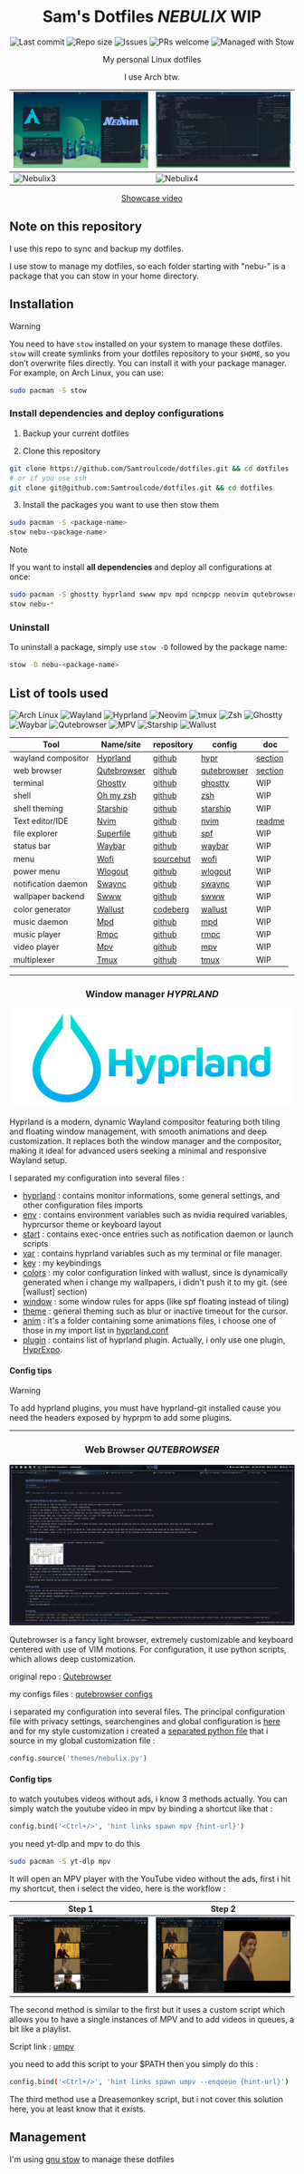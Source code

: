 <div align = center>

# Sam's Dotfiles **_NEBULIX_** WIP

![Last commit](https://img.shields.io/github/last-commit/Samtroulcode/dotfiles?style=flat-square)
![Repo size](https://img.shields.io/github/repo-size/Samtroulcode/dotfiles?style=flat-square)
![Issues](https://img.shields.io/github/issues/Samtroulcode/dotfiles?style=flat-square)
![PRs welcome](https://img.shields.io/badge/PRs-welcome-brightgreen?style=flat-square)
![Managed with Stow](https://img.shields.io/badge/managed%20with-gnu%20stow-informational?style=flat-square)

My personal Linux dotfiles

I use Arch btw.

| ![Nebulix1](./assets/Readme/nebulix1.png) | ![Nebulix2](./assets/Readme/nebulix2.png) |
| ----------------------------------------- | ----------------------------------------- |
| ![Nebulix3](./assets/Readme/nebulix3.png) | ![Nebulix4](./assets/Readme/nebulix4.png) |

[Showcase video](https://files.catbox.moe/kbrmnl.mp4)

</div>

## Note on this repository

I use this repo to sync and backup my dotfiles.

I use stow to manage my dotfiles, so each folder starting with "nebu-" is a package that you can stow in your home directory.

## Installation

> [!WARNING]
> You need to have `stow` installed on your system to manage these dotfiles. `stow` will create symlinks from your dotfiles repository to your `$HOME`, so you don’t overwrite files directly.
> You can install it with your package manager. For example, on Arch Linux, you can use:

```bash
sudo pacman -S stow
```

### Install dependencies and deploy configurations

1. Backup your current dotfiles

2. Clone this repository

```bash
git clone https://github.com/Samtroulcode/dotfiles.git && cd dotfiles
# or if you use ssh
git clone git@github.com:Samtroulcode/dotfiles.git && cd dotfiles
```

3. Install the packages you want to use then stow them

```bash
sudo pacman -S <package-name>
stow nebu-<package-name>
```

> [!NOTE]
> If you want to install **all dependencies** and deploy all configurations at once:

```bash
sudo pacman -S ghostty hyprland swww mpv mpd ncmpcpp neovim qutebrowser tmux starship swaync superfile waybar wlogout wofi zsh btop
stow nebu-*
```

### Uninstall

To uninstall a package, simply use `stow -D` followed by the package name:

```bash
stow -D nebu-<package-name>
```

## List of tools used

![Arch Linux](https://img.shields.io/badge/Arch_Linux-1793D1?logo=archlinux&logoColor=white&style=flat-square)
![Wayland](https://img.shields.io/badge/Wayland-34BE5B?logo=wayland&logoColor=white&style=flat-square)
![Hyprland](https://img.shields.io/badge/Hyprland-24273A?style=flat-square)
![Neovim](https://img.shields.io/badge/Neovim-57A143?logo=neovim&logoColor=white&style=flat-square)
![tmux](https://img.shields.io/badge/tmux-1BB91F?logo=tmux&logoColor=white&style=flat-square)
![Zsh](https://img.shields.io/badge/Zsh-FFD500?logo=gnubash&logoColor=black&style=flat-square)
![Ghostty](https://img.shields.io/badge/Ghostty-000000?style=flat-square)
![Waybar](https://img.shields.io/badge/Waybar-303446?style=flat-square)
![Qutebrowser](https://img.shields.io/badge/Qutebrowser-1E9F75?style=flat-square)
![MPV](https://img.shields.io/badge/MPV-000000?style=flat-square)
![Starship](https://img.shields.io/badge/Starship-DD0B78?style=flat-square)
![Wallust](https://img.shields.io/badge/Wallust-6C77BB?style=flat-square)

<div align = center>

| Tool                | Name/site                                                      | repository                                                     | config                                                | doc                                          |
| ------------------- | -------------------------------------------------------------- | -------------------------------------------------------------- | ----------------------------------------------------- | -------------------------------------------- |
| wayland compositor  | [Hyprland](https://hypr.land/)                                 | [github](https://github.com/hyprwm/Hyprland)                   | [hypr](./nebu-hyprland/.config/hypr)                  | [section](#hyprland)                         |
| web browser         | [Qutebrowser](https://www.qutebrowser.org/)                    | [github](https://github.com/qutebrowser/qutebrowser)           | [qutebrowser](./nebu-qutebrowser/.config/qutebrowser) | [section](#web-browser-qutebrowser)          |
| terminal            | [Ghostty](https://ghostty.org/)                                | [github](https://github.com/ghostty-org/ghostty)               | [ghostty](./nebu-ghostty/.config/ghostty/)            | WIP                                          |
| shell               | [Oh my zsh](https://ohmyz.sh/)                                 | [github](https://github.com/ohmyzsh/ohmyzsh)                   | [zsh](./nebu-zsh/)                                    | WIP                                          |
| shell theming       | [Starship](https://starship.rs/)                               | [github](https://github.com/starship/starship)                 | [starship](./nebu-starship/.config/starship.toml)     | WIP                                          |
| Text editor/IDE     | [Nvim](https://neovim.io/)                                     | [github](https://github.com/neovim/neovim)                     | [nvim](./nebu-nvim/.config/nvim)                      | [readme](./nebu-nvim/.config/nvim/README.md) |
| file explorer       | [Superfile](https://superfile.netlify.app/)                    | [github](https://github.com/yorukot/superfile)                 | [spf](./nebu-spf/.config/superfile)                   | WIP                                          |
| status bar          | [Waybar](https://github.com/Alexays/Waybar)                    | [github](https://github.com/Alexays/Waybar)                    | [waybar](./nebu-waybar/.config/waybar)                | WIP                                          |
| menu                | [Wofi](https://hg.sr.ht/~scoopta/wofi)                         | [sourcehut](https://hg.sr.ht/~scoopta/wofi)                    | [wofi](./nebu-wofi/.config/wofi)                      | WIP                                          |
| power menu          | [Wlogout](https://github.com/ArtsyMacaw/wlogout)               | [github](https://github.com/ArtsyMacaw/wlogout)                | [wlogout](./nebu-wlogout/.config/wlogout)             | WIP                                          |
| notification daemon | [Swaync](https://github.com/ErikReider/SwayNotificationCenter) | [github](https://github.com/ErikReider/SwayNotificationCenter) | [swaync](./nebu-swaync/.config/swaync)                | WIP                                          |
| wallpaper backend   | [Swww](https://github.com/LGFae/swww)                          | [github](https://github.com/LGFae/swww)                        | [swww](./nebu-swww/.config/swww)                      | WIP                                          |
| color generator     | [Wallust](https://explosion-mental.codeberg.page/wallust/)     | [codeberg](https://codeberg.org/explosion-mental/wallust)      | [wallust](./nebu-wallust/.config/wallust)             | WIP                                          |
| music daemon        | [Mpd](https://www.musicpd.org/)                                | [github](https://github.com/MusicPlayerDaemon/MPD)             | [mpd](./nebu-mpd/.config/mpd/)                        | WIP                                          |
| music player        | [Rmpc](https://mierak.github.io/rmpc/)                         | [github](https://github.com/mierak/rmpc)                       | [rmpc](./nebu-music/.config/rmpc)                     | WIP                                          |
| video player        | [Mpv](https://mpv.io/)                                         | [github](https://github.com/mpv-player/mpv)                    | [mpv](./nebu-mpv/.config/mpv)                         | WIP                                          |
| multiplexer         | [Tmux](https://github.com/tmux/tmux/wiki)                      | [github](https://github.com/tmux/tmux)                         | [tmux](./nebu-tmux/)                                  | WIP                                          |

---

### Window manager **_HYPRLAND_**

  </div>

![Hyprland1](https://raw.githubusercontent.com/hyprwm/Hyprland/main/assets/header.svg)

Hyprland is a modern, dynamic Wayland compositor featuring both tiling and floating window management, with smooth animations and deep customization. It replaces both the window manager and the compositor, making it ideal for advanced users seeking a minimal and responsive Wayland setup.

I separated my configuration into several files :

- [hyprland](./nebu-hyprland/.config/hypr/hyprland.conf) : contains monitor informations, some general settings, and other configuration files imports
- [env](./nebu-hyprland/.config/hypr/config/env.conf) : contains environment variables such as nvidia required variables, hyprcursor theme or keyboard layout
- [start](./nebu-hyprland/.config/hypr/config/start.conf) : contains exec-once entries such as notification daemon or launch scripts
- [var](./nebu-hyprland/.config/hypr/config/var.conf) : contains hyprland variables such as my terminal or file manager.
- [key](./nebu-hyprland/.config/hypr/config/key.conf) : my keybindings
- [colors](./nebu-hyprland/.config/hypr/config/colors.conf) : my color configuration linked with wallust, since is dynamically generated when i change my wallpapers, i didn't push it to my git. (see [wallust] section)
- [window](./nebu-hyprland/.config/hypr/config/window.conf) : some window rules for apps (like spf floating instead of tiling)
- [theme](./nebu-hyprland/.config/hypr/config/theme.conf) : general theming such as blur or inactive timeout for the cursor.
- [anim](./nebu-hyprland/.config/hypr/config/anim) : it's a folder containing some animations files, i choose one of those in my import list in [hyprland.conf](./nebu-hyprland/.config/hypr/hyprland.conf)
- [plugin](./nebu-hyprland/.config/hypr/config/plug.conf) : contains list of hyprland plugin. Actually, i only use one plugin, [HyprExpo](https://github.com/hyprwm/hyprland-plugins/tree/main/hyprexpo).

#### Config tips

> [!WARNING]
> To add hyprland plugins, you must have hyprland-git installed cause you need the headers exposed by hyprpm to add some plugins.

<div align = center>

---

### Web Browser **_QUTEBROWSER_**

![Qutebrowser1](./assets/Readme/qutebrowser1.png)

</div>

Qutebrowser is a fancy light browser, extremely customizable and keyboard centered with use of VIM motions. For configuration, it use python scripts, which allows deep customization.

original repo : [Qutebrowser](https://github.com/qutebrowser/qutebrowser)

my configs files : [qutebrowser configs](./nebu-qutebrowser/.config/qutebrowser)

i separated my configuration into several files. The principal configuration file with privacy settings, searchengines and global configuration is [here](./nebu-qutebrowser/.config/qutebrowser/config.py) and for my style customization i created a [separated python file](./nebu-qutebrowser/.config/qutebrowser/themes/nebulix.py) that i source in my global customization file :

```python
config.source('themes/nebulix.py')
```

#### Config tips

to watch youtubes videos without ads, i know 3 methods actually. You can simply watch the youtube video in mpv by binding a shortcut like that :

```python
config.bind('<Ctrl+/>', 'hint links spawn mpv {hint-url}')
```

you need yt-dlp and mpv to do this

```bash
sudo pacman -S yt-dlp mpv
```

It will open an MPV player with the YouTube video without the ads, first i hit my shortcut, then i select the video, here is the workflow :

| Step 1                            | Step 2                            |
| --------------------------------- | --------------------------------- |
| ![mpv2](./assets/Readme/mpv1.png) | ![mpv2](./assets/Readme/mpv2.png) |

The second method is similar to the first but it uses a custom script which allows you to have a single instances of MPV and to add videos in queues, a bit like a playlist.

Script link : [umpv](https://github.com/mpv-player/mpv/blob/master/TOOLS/umpv)

you need to add this script to your $PATH then you simply do this :

```bash
config.bind('<Ctrl+/>', 'hint links spawn umpv --enqueue {hint-url}')
```

The third method use a Dreasemonkey script, but i not cover this solution here, you at least know that it exists.

## Management

I'm using [gnu stow](https://www.gnu.org/software/stow/) to manage these dotfiles
